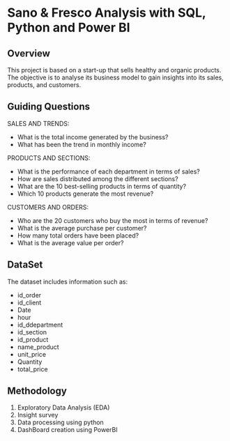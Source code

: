 # Sano & Fresco Analysis with SQL, Python and Power BI

## Overview 

This project is based on a start-up that sells healthy and organic products. 
The objective is to analyse its business model to gain insights into its sales, 
products, and customers.

## Guiding Questions 

SALES AND TRENDS:
 - What is the total income generated by the business?
 - What has been the trend in monthly income?
   
PRODUCTS AND SECTIONS:

 - What is the performance of each department in terms of sales?
 - How are sales distributed among the different sections?
 - What are the 10 best-selling products in terms of quantity?
 - Which 10 products generate the most revenue?

CUSTOMERS AND ORDERS:

 - Who are the 20 customers who buy the most in terms of revenue?
 - What is the average purchase per customer?
 - How many total orders have been placed?
 - What is the average value per order?

## DataSet

The dataset includes information such as:
 - id_order
 - id_client
 - Date
 - hour
 - id_ddepartment
 - id_section
 - id_product
 - name_product
 - unit_price
 - Quantity
 - total_price

##  Methodology
1. Exploratory Data Analysis (EDA)
2. Insight survey
3. Data processing using python
4. DashBoard creation using PowerBI
